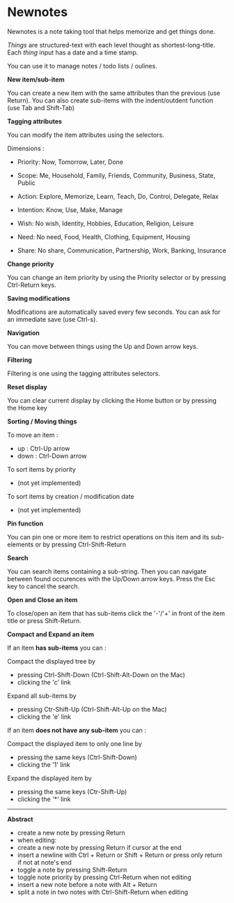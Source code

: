 Newnotes
========

Newnotes is a note taking tool that helps memorize and get things done.

*Things* are structured-text with each level thought as shortest-long-title.
Each *thing* input has a date and a time stamp.

You can use it to manage notes / todo lists / oulines.

**New item/sub-item**

You can create a new item with the same attributes than the previous (use Return).
You can also create sub-items with the indent/outdent function (use Tab and Shift-Tab)

**Tagging attributes**

You can modify the item attributes using the selectors.

Dimensions :

 - Priority: Now, Tomorrow, Later, Done
 
 - Scope: Me, Household, Family, Friends, Community, Business, State, Public
 
 - Action: Explore, Memorize, Learn, Teach, Do, Control, Delegate, Relax
 
 - Intention: Know, Use, Make, Manage

 - Wish: No wish, Identity, Hobbies, Education, Religion, Leisure

 - Need: No need, Food, Health, Clothing, Equipment, Housing
 
 - Share: No share, Communication, Partnership, Work, Banking, Insurance

**Change priority**

You can change an item priority by using the Priority selector or by pressing Ctrl-Return keys.

**Saving modifications**

Modifications are automatically saved every few seconds.
You can ask for an immediate save (use Ctrl-s).

**Navigation**

You can move between things using the Up and Down arrow keys.

**Filtering**

Filtering is one using the tagging attributes selectors.

**Reset display**

You can clear current display by clicking the Home button or by pressing the Home key

**Sorting / Moving things**

To move an item :

 - up : Ctrl-Up arrow
 - down : Ctrl-Down arrow

To sort items by priority

 - (not yet implemented)

To sort items by creation / modification date 

 - (not yet implemented)

**Pin function**

You can pin one or more item to restrict operations on this item and its sub-elements or by pressing Ctrl-Shift-Return

**Search**

You can search items containing a sub-string.
Then you can navigate between found occurences with the Up/Down arrow keys.
Press the Esc key to cancel the search.

**Open and Close an item**

To close/open an item that has sub-items click the '-'/'+' in front of the item title or press Shift-Return.  

**Compact and Expand an item**

If an item **has sub-items** you can :

Compact the displayed tree by 

 - pressing Ctrl-Shift-Down (Ctrl-Shift-Alt-Down on the Mac)
 - clicking the 'c' link

Expand all sub-items by 

 - pressing Ctr-Shift-Up (Ctrl-Shift-Alt-Up on the Mac)
 - clicking the 'e' link

If an item **does not have any sub-item** you can :

Compact the displayed item to only one line by

 - pressing the same keys (Ctrl-Shift-Down)
 - clicking the '1' link

Expand the displayed item by 

 - pressing the same keys (Ctr-Shift-Up)
 - clicking the '*' link

---

**Abstract**

 - create a new note by pressing Return 
 - when editing:
  - create a new note by pressing Return if cursor at the end
  - insert a newline with Ctrl + Return or Shift + Return or press only return if not at note's end
 - toggle a note by pressing Shift-Return
 - toggle note priority by pressing Ctrl-Return when not editing
 - insert a new note before a note with Alt + Return
 - split a note in two notes with Ctrl-Shift-Return when editing
